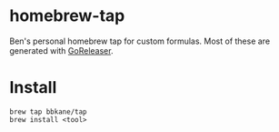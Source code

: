# homebrew-tap

Ben's personal homebrew tap for custom formulas. Most of these are generated with [GoReleaser](https://goreleaser.com/).

# Install

```
brew tap bbkane/tap
brew install <tool>
```
